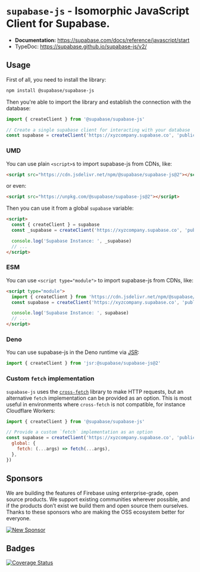 # `supabase-js` - Isomorphic JavaScript Client for Supabase.

- **Documentation:** https://supabase.com/docs/reference/javascript/start
- TypeDoc: https://supabase.github.io/supabase-js/v2/

## Usage

First of all, you need to install the library:

```sh
npm install @supabase/supabase-js
```


Then you're able to import the library and establish the connection with the database:

```js
import { createClient } from '@supabase/supabase-js'

// Create a single supabase client for interacting with your database
const supabase = createClient('https://xyzcompany.supabase.co', 'public-anon-key')
```

### UMD

You can use plain `<script>`s to import supabase-js from CDNs, like:

```html
<script src="https://cdn.jsdelivr.net/npm/@supabase/supabase-js@2"></script>
```

or even:

```html
<script src="https://unpkg.com/@supabase/supabase-js@2"></script>
```

Then you can use it from a global `supabase` variable:

```html
<script>
  const { createClient } = supabase
  const _supabase = createClient('https://xyzcompany.supabase.co', 'public-anon-key')

  console.log('Supabase Instance: ', _supabase)
  // ...
</script>
```

### ESM

You can use `<script type="module">` to import supabase-js from CDNs, like:

```html
<script type="module">
  import { createClient } from 'https://cdn.jsdelivr.net/npm/@supabase/supabase-js/+esm'
  const supabase = createClient('https://xyzcompany.supabase.co', 'public-anon-key')

  console.log('Supabase Instance: ', supabase)
  // ...
</script>
```

### Deno

You can use supabase-js in the Deno runtime via [JSR](https://jsr.io/@supabase/supabase-js):

```js
import { createClient } from 'jsr:@supabase/supabase-js@2'
```

### Custom `fetch` implementation

`supabase-js` uses the [`cross-fetch`](https://www.npmjs.com/package/cross-fetch) library to make HTTP requests, but an alternative `fetch` implementation can be provided as an option. This is most useful in environments where `cross-fetch` is not compatible, for instance Cloudflare Workers:

```js
import { createClient } from '@supabase/supabase-js'

// Provide a custom `fetch` implementation as an option
const supabase = createClient('https://xyzcompany.supabase.co', 'public-anon-key', {
  global: {
    fetch: (...args) => fetch(...args),
  },
})
```

## Sponsors

We are building the features of Firebase using enterprise-grade, open source products. We support existing communities wherever possible, and if the products don’t exist we build them and open source them ourselves. Thanks to these sponsors who are making the OSS ecosystem better for everyone.

[![New Sponsor](https://user-images.githubusercontent.com/10214025/90518111-e74bbb00-e198-11ea-8f88-c9e3c1aa4b5b.png)](https://github.com/sponsors/supabase)

## Badges

[![Coverage Status](https://coveralls.io/repos/github/supabase/supabase-js/badge.svg?branch=master)](https://coveralls.io/github/supabase/supabase-js?branch=master)
